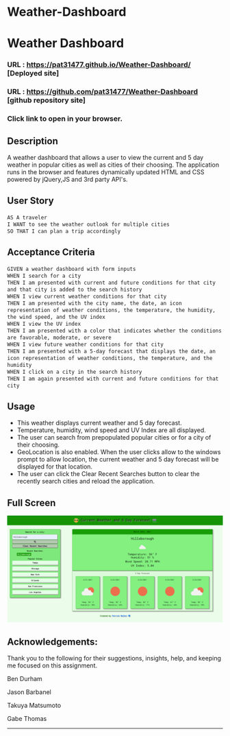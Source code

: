 # Weather-Dashboard

# Weather Dashboard

### URL : https://pat31477.github.io/Weather-Dashboard/ [Deployed site]

### URL : https://github.com/pat31477/Weather-Dashboard [github repository site]

### Click link to open in your browser.

 
## Description
A weather dashboard that allows a user to view the current and 5 day weather in popular cities as well as cities of their choosing. The application runs in the browser and features dynamically updated HTML and CSS powered by jQuery,JS and 3rd party API's.

## User Story

```
AS A traveler
I WANT to see the weather outlook for multiple cities
SO THAT I can plan a trip accordingly
```

## Acceptance Criteria

```
GIVEN a weather dashboard with form inputs
WHEN I search for a city
THEN I am presented with current and future conditions for that city and that city is added to the search history
WHEN I view current weather conditions for that city
THEN I am presented with the city name, the date, an icon representation of weather conditions, the temperature, the humidity, the wind speed, and the UV index
WHEN I view the UV index
THEN I am presented with a color that indicates whether the conditions are favorable, moderate, or severe
WHEN I view future weather conditions for that city
THEN I am presented with a 5-day forecast that displays the date, an icon representation of weather conditions, the temperature, and the humidity
WHEN I click on a city in the search history
THEN I am again presented with current and future conditions for that city
```

## Usage
- This weather displays current weather and 5 day forecast.
- Temperature, humidity, wind speed and UV Index are all displayed.
- The user can search from prepopulated popular cities or for a city of their choosing.
- GeoLocation is also enabled. When the user clicks allow to the windows prompt to allow location, the current weather and 5 day forecast will be displayed for that location.
- The user can click the Clear Recent Searches button to clear the recently search cities and reload the application.

## Full Screen
![](./Assets/Images/FullPageApp.png?raw=true)


## Acknowledgements:

Thank you to the following for their suggestions, insights, help, and keeping me focused on this assignment.

Ben Durham

Jason Barbanel

Takuya Matsumoto

Gabe Thomas

- - -